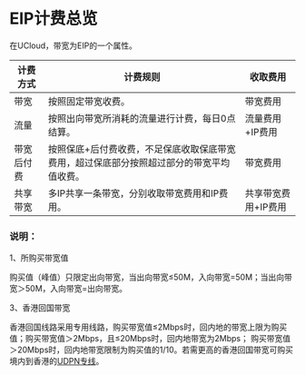 # EIP计费总览

在UCloud，带宽为EIP的一个属性。

计费方式|	计费规则|	收取费用|
|---|---|---|
带宽|	按照固定带宽收费。|带宽费用|
流量|	按照出向带宽所消耗的流量进行计费，每日0点结算。|流量费用+IP费用|
带宽后付费|	按照保底+后付费收费，不足保底收取保底带宽费用，超过保底部分按照超过部分的带宽平均值收费。|带宽费用|
共享带宽|	多IP共享一条带宽，分别收取带宽费用和IP费用。|共享带宽费用+IP费用|

### 说明：
1、所购买带宽值

购买值（峰值）只限定出向带宽，当出向带宽≤50M，入向带宽=50M；当出向带宽＞50M，入向带宽=出向带宽。

3、香港回国带宽

香港回国线路采用专用线路，购买带宽值≤2Mbps时，回内地的带宽上限为购买值；购买带宽值＞2Mbps，且≤20Mbps时，回内地带宽为2Mbps； 购买带宽值＞20Mbps时，回内地带宽限制为购买值的1/10。若需更高的香港回国带宽可购买境内到香港的[UDPN专线](https://docs.ucloud.cn/udpn/guide)。
